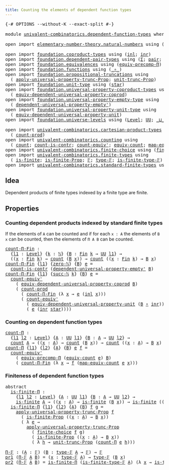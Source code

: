 ```yaml
---
title: Counting the elements of dependent function types
---
```


<pre class="Agda"><a id="75" class="Symbol">{-#</a> <a id="79" class="Keyword">OPTIONS</a> <a id="87" class="Pragma">--without-K</a> <a id="99" class="Pragma">--exact-split</a> <a id="113" class="Symbol">#-}</a>

<a id="118" class="Keyword">module</a> <a id="125" href="univalent-combinatorics.dependent-function-types.html" class="Module">univalent-combinatorics.dependent-function-types</a> <a id="174" class="Keyword">where</a>

<a id="181" class="Keyword">open</a> <a id="186" class="Keyword">import</a> <a id="193" href="elementary-number-theory.natural-numbers.html" class="Module">elementary-number-theory.natural-numbers</a> <a id="234" class="Keyword">using</a> <a id="240" class="Symbol">(</a><a id="241" href="elementary-number-theory.natural-numbers.html#1444" class="Datatype">ℕ</a><a id="242" class="Symbol">;</a> <a id="244" href="elementary-number-theory.natural-numbers.html#1465" class="InductiveConstructor">zero-ℕ</a><a id="250" class="Symbol">;</a> <a id="252" href="elementary-number-theory.natural-numbers.html#1478" class="InductiveConstructor">succ-ℕ</a><a id="258" class="Symbol">)</a>

<a id="261" class="Keyword">open</a> <a id="266" class="Keyword">import</a> <a id="273" href="foundation.coproduct-types.html" class="Module">foundation.coproduct-types</a> <a id="300" class="Keyword">using</a> <a id="306" class="Symbol">(</a><a id="307" href="foundation.coproduct-types.html#1239" class="InductiveConstructor">inl</a><a id="310" class="Symbol">;</a> <a id="312" href="foundation.coproduct-types.html#1262" class="InductiveConstructor">inr</a><a id="315" class="Symbol">)</a>
<a id="317" class="Keyword">open</a> <a id="322" class="Keyword">import</a> <a id="329" href="foundation.dependent-pair-types.html" class="Module">foundation.dependent-pair-types</a> <a id="361" class="Keyword">using</a> <a id="367" class="Symbol">(</a><a id="368" href="foundation-core.dependent-pair-types.html#502" class="Record">Σ</a><a id="369" class="Symbol">;</a> <a id="371" href="foundation-core.dependent-pair-types.html#575" class="InductiveConstructor">pair</a><a id="375" class="Symbol">;</a> <a id="377" href="foundation-core.dependent-pair-types.html#592" class="Field">pr1</a><a id="380" class="Symbol">;</a> <a id="382" href="foundation-core.dependent-pair-types.html#604" class="Field">pr2</a><a id="385" class="Symbol">)</a>
<a id="387" class="Keyword">open</a> <a id="392" class="Keyword">import</a> <a id="399" href="foundation.equivalences.html" class="Module">foundation.equivalences</a> <a id="423" class="Keyword">using</a> <a id="429" class="Symbol">(</a><a id="430" href="foundation.equivalences.html#7302" class="Function">equiv-precomp-Π</a><a id="445" class="Symbol">)</a>
<a id="447" class="Keyword">open</a> <a id="452" class="Keyword">import</a> <a id="459" href="foundation.functions.html" class="Module">foundation.functions</a> <a id="480" class="Keyword">using</a> <a id="486" class="Symbol">(</a><a id="487" href="foundation-core.functions.html#407" class="Function Operator">_∘_</a><a id="490" class="Symbol">)</a>
<a id="492" class="Keyword">open</a> <a id="497" class="Keyword">import</a> <a id="504" href="foundation.propositional-truncations.html" class="Module">foundation.propositional-truncations</a> <a id="541" class="Keyword">using</a>
  <a id="549" class="Symbol">(</a> <a id="551" href="foundation.propositional-truncations.html#5581" class="Function">apply-universal-property-trunc-Prop</a><a id="586" class="Symbol">;</a> <a id="588" href="foundation.propositional-truncations.html#2096" class="Function">unit-trunc-Prop</a><a id="603" class="Symbol">)</a>
<a id="605" class="Keyword">open</a> <a id="610" class="Keyword">import</a> <a id="617" href="foundation.unit-type.html" class="Module">foundation.unit-type</a> <a id="638" class="Keyword">using</a> <a id="644" class="Symbol">(</a><a id="645" href="foundation.unit-type.html#999" class="InductiveConstructor">star</a><a id="649" class="Symbol">)</a>
<a id="651" class="Keyword">open</a> <a id="656" class="Keyword">import</a> <a id="663" href="foundation.universal-property-coproduct-types.html" class="Module">foundation.universal-property-coproduct-types</a> <a id="709" class="Keyword">using</a>
  <a id="717" class="Symbol">(</a> <a id="719" href="foundation.universal-property-coproduct-types.html#1636" class="Function">equiv-dependent-universal-property-coprod</a><a id="760" class="Symbol">)</a>
<a id="762" class="Keyword">open</a> <a id="767" class="Keyword">import</a> <a id="774" href="foundation.universal-property-empty-type.html" class="Module">foundation.universal-property-empty-type</a> <a id="815" class="Keyword">using</a>
  <a id="823" class="Symbol">(</a> <a id="825" href="foundation.universal-property-empty-type.html#2261" class="Function">dependent-universal-property-empty&#39;</a><a id="860" class="Symbol">)</a>
<a id="862" class="Keyword">open</a> <a id="867" class="Keyword">import</a> <a id="874" href="foundation.universal-property-unit-type.html" class="Module">foundation.universal-property-unit-type</a> <a id="914" class="Keyword">using</a>
  <a id="922" class="Symbol">(</a> <a id="924" href="foundation.universal-property-unit-type.html#1728" class="Function">equiv-dependent-universal-property-unit</a><a id="963" class="Symbol">)</a>
<a id="965" class="Keyword">open</a> <a id="970" class="Keyword">import</a> <a id="977" href="foundation.universe-levels.html" class="Module">foundation.universe-levels</a> <a id="1004" class="Keyword">using</a> <a id="1010" class="Symbol">(</a><a id="1011" href="Agda.Primitive.html#597" class="Postulate">Level</a><a id="1016" class="Symbol">;</a> <a id="1018" href="foundation-core.universe-levels.html#222" class="Primitive">UU</a><a id="1020" class="Symbol">;</a> <a id="1022" href="Agda.Primitive.html#810" class="Primitive Operator">_⊔_</a><a id="1025" class="Symbol">)</a>

<a id="1028" class="Keyword">open</a> <a id="1033" class="Keyword">import</a> <a id="1040" href="univalent-combinatorics.cartesian-product-types.html" class="Module">univalent-combinatorics.cartesian-product-types</a> <a id="1088" class="Keyword">using</a>
  <a id="1096" class="Symbol">(</a> <a id="1098" href="univalent-combinatorics.cartesian-product-types.html#3160" class="Function">count-prod</a><a id="1108" class="Symbol">)</a>
<a id="1110" class="Keyword">open</a> <a id="1115" class="Keyword">import</a> <a id="1122" href="univalent-combinatorics.counting.html" class="Module">univalent-combinatorics.counting</a> <a id="1155" class="Keyword">using</a>
  <a id="1163" class="Symbol">(</a> <a id="1165" href="univalent-combinatorics.counting.html#1759" class="Function">count</a><a id="1170" class="Symbol">;</a> <a id="1172" href="univalent-combinatorics.counting.html#4602" class="Function">count-is-contr</a><a id="1186" class="Symbol">;</a> <a id="1188" href="univalent-combinatorics.counting.html#3288" class="Function">count-equiv&#39;</a><a id="1200" class="Symbol">;</a> <a id="1202" href="univalent-combinatorics.counting.html#1956" class="Function">equiv-count</a><a id="1213" class="Symbol">;</a> <a id="1215" href="univalent-combinatorics.counting.html#2030" class="Function">map-equiv-count</a><a id="1230" class="Symbol">)</a>
<a id="1232" class="Keyword">open</a> <a id="1237" class="Keyword">import</a> <a id="1244" href="univalent-combinatorics.finite-choice.html" class="Module">univalent-combinatorics.finite-choice</a> <a id="1282" class="Keyword">using</a> <a id="1288" class="Symbol">(</a><a id="1289" href="univalent-combinatorics.finite-choice.html#3761" class="Function">finite-choice</a><a id="1302" class="Symbol">)</a>
<a id="1304" class="Keyword">open</a> <a id="1309" class="Keyword">import</a> <a id="1316" href="univalent-combinatorics.finite-types.html" class="Module">univalent-combinatorics.finite-types</a> <a id="1353" class="Keyword">using</a>
  <a id="1361" class="Symbol">(</a> <a id="1363" href="univalent-combinatorics.finite-types.html#4064" class="Function">is-finite</a><a id="1372" class="Symbol">;</a> <a id="1374" href="univalent-combinatorics.finite-types.html#3973" class="Function">is-finite-Prop</a><a id="1388" class="Symbol">;</a> <a id="1390" href="univalent-combinatorics.finite-types.html#4455" class="Function">𝔽</a><a id="1391" class="Symbol">;</a> <a id="1393" href="univalent-combinatorics.finite-types.html#4503" class="Function">type-𝔽</a><a id="1399" class="Symbol">;</a> <a id="1401" href="univalent-combinatorics.finite-types.html#4554" class="Function">is-finite-type-𝔽</a><a id="1417" class="Symbol">)</a>
<a id="1419" class="Keyword">open</a> <a id="1424" class="Keyword">import</a> <a id="1431" href="univalent-combinatorics.standard-finite-types.html" class="Module">univalent-combinatorics.standard-finite-types</a> <a id="1477" class="Keyword">using</a> <a id="1483" class="Symbol">(</a><a id="1484" href="univalent-combinatorics.standard-finite-types.html#2085" class="Function">Fin</a><a id="1487" class="Symbol">)</a>
</pre>
## Idea

Dependent products of finite types indexed by a finite type are finite.

## Properties

### Counting dependent products indexed by standard finite types

If the elements of `A` can be counted and if for each `x : A` the elements of `B x` can be counted, then the elements of `Π A B` can be counted.

<pre class="Agda"><a id="count-Π-Fin"></a><a id="1811" href="univalent-combinatorics.dependent-function-types.html#1811" class="Function">count-Π-Fin</a> <a id="1823" class="Symbol">:</a>
  <a id="1827" class="Symbol">{</a><a id="1828" href="univalent-combinatorics.dependent-function-types.html#1828" class="Bound">l1</a> <a id="1831" class="Symbol">:</a> <a id="1833" href="Agda.Primitive.html#597" class="Postulate">Level</a><a id="1838" class="Symbol">}</a> <a id="1840" class="Symbol">{</a><a id="1841" href="univalent-combinatorics.dependent-function-types.html#1841" class="Bound">k</a> <a id="1843" class="Symbol">:</a> <a id="1845" href="elementary-number-theory.natural-numbers.html#1444" class="Datatype">ℕ</a><a id="1846" class="Symbol">}</a> <a id="1848" class="Symbol">{</a><a id="1849" href="univalent-combinatorics.dependent-function-types.html#1849" class="Bound">B</a> <a id="1851" class="Symbol">:</a> <a id="1853" href="univalent-combinatorics.standard-finite-types.html#2085" class="Function">Fin</a> <a id="1857" href="univalent-combinatorics.dependent-function-types.html#1841" class="Bound">k</a> <a id="1859" class="Symbol">→</a> <a id="1861" href="foundation-core.universe-levels.html#222" class="Primitive">UU</a> <a id="1864" href="univalent-combinatorics.dependent-function-types.html#1828" class="Bound">l1</a><a id="1866" class="Symbol">}</a> <a id="1868" class="Symbol">→</a>
  <a id="1872" class="Symbol">((</a><a id="1874" href="univalent-combinatorics.dependent-function-types.html#1874" class="Bound">x</a> <a id="1876" class="Symbol">:</a> <a id="1878" href="univalent-combinatorics.standard-finite-types.html#2085" class="Function">Fin</a> <a id="1882" href="univalent-combinatorics.dependent-function-types.html#1841" class="Bound">k</a><a id="1883" class="Symbol">)</a> <a id="1885" class="Symbol">→</a> <a id="1887" href="univalent-combinatorics.counting.html#1759" class="Function">count</a> <a id="1893" class="Symbol">(</a><a id="1894" href="univalent-combinatorics.dependent-function-types.html#1849" class="Bound">B</a> <a id="1896" href="univalent-combinatorics.dependent-function-types.html#1874" class="Bound">x</a><a id="1897" class="Symbol">))</a> <a id="1900" class="Symbol">→</a> <a id="1902" href="univalent-combinatorics.counting.html#1759" class="Function">count</a> <a id="1908" class="Symbol">((</a><a id="1910" href="univalent-combinatorics.dependent-function-types.html#1910" class="Bound">x</a> <a id="1912" class="Symbol">:</a> <a id="1914" href="univalent-combinatorics.standard-finite-types.html#2085" class="Function">Fin</a> <a id="1918" href="univalent-combinatorics.dependent-function-types.html#1841" class="Bound">k</a><a id="1919" class="Symbol">)</a> <a id="1921" class="Symbol">→</a> <a id="1923" href="univalent-combinatorics.dependent-function-types.html#1849" class="Bound">B</a> <a id="1925" href="univalent-combinatorics.dependent-function-types.html#1910" class="Bound">x</a><a id="1926" class="Symbol">)</a>
<a id="1928" href="univalent-combinatorics.dependent-function-types.html#1811" class="Function">count-Π-Fin</a> <a id="1940" class="Symbol">{</a><a id="1941" href="univalent-combinatorics.dependent-function-types.html#1941" class="Bound">l1</a><a id="1943" class="Symbol">}</a> <a id="1945" class="Symbol">{</a><a id="1946" href="elementary-number-theory.natural-numbers.html#1465" class="InductiveConstructor">zero-ℕ</a><a id="1952" class="Symbol">}</a> <a id="1954" class="Symbol">{</a><a id="1955" href="univalent-combinatorics.dependent-function-types.html#1955" class="Bound">B</a><a id="1956" class="Symbol">}</a> <a id="1958" href="univalent-combinatorics.dependent-function-types.html#1958" class="Bound">e</a> <a id="1960" class="Symbol">=</a>
  <a id="1964" href="univalent-combinatorics.counting.html#4602" class="Function">count-is-contr</a> <a id="1979" class="Symbol">(</a><a id="1980" href="foundation.universal-property-empty-type.html#2261" class="Function">dependent-universal-property-empty&#39;</a> <a id="2016" href="univalent-combinatorics.dependent-function-types.html#1955" class="Bound">B</a><a id="2017" class="Symbol">)</a>
<a id="2019" href="univalent-combinatorics.dependent-function-types.html#1811" class="Function">count-Π-Fin</a> <a id="2031" class="Symbol">{</a><a id="2032" href="univalent-combinatorics.dependent-function-types.html#2032" class="Bound">l1</a><a id="2034" class="Symbol">}</a> <a id="2036" class="Symbol">{</a><a id="2037" href="elementary-number-theory.natural-numbers.html#1478" class="InductiveConstructor">succ-ℕ</a> <a id="2044" href="univalent-combinatorics.dependent-function-types.html#2044" class="Bound">k</a><a id="2045" class="Symbol">}</a> <a id="2047" class="Symbol">{</a><a id="2048" href="univalent-combinatorics.dependent-function-types.html#2048" class="Bound">B</a><a id="2049" class="Symbol">}</a> <a id="2051" href="univalent-combinatorics.dependent-function-types.html#2051" class="Bound">e</a> <a id="2053" class="Symbol">=</a>
  <a id="2057" href="univalent-combinatorics.counting.html#3288" class="Function">count-equiv&#39;</a>
    <a id="2074" class="Symbol">(</a> <a id="2076" href="foundation.universal-property-coproduct-types.html#1636" class="Function">equiv-dependent-universal-property-coprod</a> <a id="2118" href="univalent-combinatorics.dependent-function-types.html#2048" class="Bound">B</a><a id="2119" class="Symbol">)</a>
    <a id="2125" class="Symbol">(</a> <a id="2127" href="univalent-combinatorics.cartesian-product-types.html#3160" class="Function">count-prod</a>
      <a id="2144" class="Symbol">(</a> <a id="2146" href="univalent-combinatorics.dependent-function-types.html#1811" class="Function">count-Π-Fin</a> <a id="2158" class="Symbol">(λ</a> <a id="2161" href="univalent-combinatorics.dependent-function-types.html#2161" class="Bound">x</a> <a id="2163" class="Symbol">→</a> <a id="2165" href="univalent-combinatorics.dependent-function-types.html#2051" class="Bound">e</a> <a id="2167" class="Symbol">(</a><a id="2168" href="foundation.coproduct-types.html#1239" class="InductiveConstructor">inl</a> <a id="2172" href="univalent-combinatorics.dependent-function-types.html#2161" class="Bound">x</a><a id="2173" class="Symbol">)))</a>
      <a id="2183" class="Symbol">(</a> <a id="2185" href="univalent-combinatorics.counting.html#3288" class="Function">count-equiv&#39;</a>
        <a id="2206" class="Symbol">(</a> <a id="2208" href="foundation.universal-property-unit-type.html#1728" class="Function">equiv-dependent-universal-property-unit</a> <a id="2248" class="Symbol">(</a><a id="2249" href="univalent-combinatorics.dependent-function-types.html#2048" class="Bound">B</a> <a id="2251" href="foundation-core.functions.html#407" class="Function Operator">∘</a> <a id="2253" href="foundation.coproduct-types.html#1262" class="InductiveConstructor">inr</a><a id="2256" class="Symbol">))</a>
        <a id="2267" class="Symbol">(</a> <a id="2269" href="univalent-combinatorics.dependent-function-types.html#2051" class="Bound">e</a> <a id="2271" class="Symbol">(</a><a id="2272" href="foundation.coproduct-types.html#1262" class="InductiveConstructor">inr</a> <a id="2276" href="foundation.unit-type.html#999" class="InductiveConstructor">star</a><a id="2280" class="Symbol">))))</a>
</pre>
### Counting on dependent function types

<pre class="Agda"><a id="count-Π"></a><a id="2340" href="univalent-combinatorics.dependent-function-types.html#2340" class="Function">count-Π</a> <a id="2348" class="Symbol">:</a>
  <a id="2352" class="Symbol">{</a><a id="2353" href="univalent-combinatorics.dependent-function-types.html#2353" class="Bound">l1</a> <a id="2356" href="univalent-combinatorics.dependent-function-types.html#2356" class="Bound">l2</a> <a id="2359" class="Symbol">:</a> <a id="2361" href="Agda.Primitive.html#597" class="Postulate">Level</a><a id="2366" class="Symbol">}</a> <a id="2368" class="Symbol">{</a><a id="2369" href="univalent-combinatorics.dependent-function-types.html#2369" class="Bound">A</a> <a id="2371" class="Symbol">:</a> <a id="2373" href="foundation-core.universe-levels.html#222" class="Primitive">UU</a> <a id="2376" href="univalent-combinatorics.dependent-function-types.html#2353" class="Bound">l1</a><a id="2378" class="Symbol">}</a> <a id="2380" class="Symbol">{</a><a id="2381" href="univalent-combinatorics.dependent-function-types.html#2381" class="Bound">B</a> <a id="2383" class="Symbol">:</a> <a id="2385" href="univalent-combinatorics.dependent-function-types.html#2369" class="Bound">A</a> <a id="2387" class="Symbol">→</a> <a id="2389" href="foundation-core.universe-levels.html#222" class="Primitive">UU</a> <a id="2392" href="univalent-combinatorics.dependent-function-types.html#2356" class="Bound">l2</a><a id="2394" class="Symbol">}</a> <a id="2396" class="Symbol">→</a>
  <a id="2400" href="univalent-combinatorics.counting.html#1759" class="Function">count</a> <a id="2406" href="univalent-combinatorics.dependent-function-types.html#2369" class="Bound">A</a> <a id="2408" class="Symbol">→</a> <a id="2410" class="Symbol">((</a><a id="2412" href="univalent-combinatorics.dependent-function-types.html#2412" class="Bound">x</a> <a id="2414" class="Symbol">:</a> <a id="2416" href="univalent-combinatorics.dependent-function-types.html#2369" class="Bound">A</a><a id="2417" class="Symbol">)</a> <a id="2419" class="Symbol">→</a> <a id="2421" href="univalent-combinatorics.counting.html#1759" class="Function">count</a> <a id="2427" class="Symbol">(</a><a id="2428" href="univalent-combinatorics.dependent-function-types.html#2381" class="Bound">B</a> <a id="2430" href="univalent-combinatorics.dependent-function-types.html#2412" class="Bound">x</a><a id="2431" class="Symbol">))</a> <a id="2434" class="Symbol">→</a> <a id="2436" href="univalent-combinatorics.counting.html#1759" class="Function">count</a> <a id="2442" class="Symbol">((</a><a id="2444" href="univalent-combinatorics.dependent-function-types.html#2444" class="Bound">x</a> <a id="2446" class="Symbol">:</a> <a id="2448" href="univalent-combinatorics.dependent-function-types.html#2369" class="Bound">A</a><a id="2449" class="Symbol">)</a> <a id="2451" class="Symbol">→</a> <a id="2453" href="univalent-combinatorics.dependent-function-types.html#2381" class="Bound">B</a> <a id="2455" href="univalent-combinatorics.dependent-function-types.html#2444" class="Bound">x</a><a id="2456" class="Symbol">)</a>
<a id="2458" href="univalent-combinatorics.dependent-function-types.html#2340" class="Function">count-Π</a> <a id="2466" class="Symbol">{</a><a id="2467" href="univalent-combinatorics.dependent-function-types.html#2467" class="Bound">l1</a><a id="2469" class="Symbol">}</a> <a id="2471" class="Symbol">{</a><a id="2472" href="univalent-combinatorics.dependent-function-types.html#2472" class="Bound">l2</a><a id="2474" class="Symbol">}</a> <a id="2476" class="Symbol">{</a><a id="2477" href="univalent-combinatorics.dependent-function-types.html#2477" class="Bound">A</a><a id="2478" class="Symbol">}</a> <a id="2480" class="Symbol">{</a><a id="2481" href="univalent-combinatorics.dependent-function-types.html#2481" class="Bound">B</a><a id="2482" class="Symbol">}</a> <a id="2484" href="univalent-combinatorics.dependent-function-types.html#2484" class="Bound">e</a> <a id="2486" href="univalent-combinatorics.dependent-function-types.html#2486" class="Bound">f</a> <a id="2488" class="Symbol">=</a>
  <a id="2492" href="univalent-combinatorics.counting.html#3288" class="Function">count-equiv&#39;</a>
    <a id="2509" class="Symbol">(</a> <a id="2511" href="foundation.equivalences.html#7302" class="Function">equiv-precomp-Π</a> <a id="2527" class="Symbol">(</a><a id="2528" href="univalent-combinatorics.counting.html#1956" class="Function">equiv-count</a> <a id="2540" href="univalent-combinatorics.dependent-function-types.html#2484" class="Bound">e</a><a id="2541" class="Symbol">)</a> <a id="2543" href="univalent-combinatorics.dependent-function-types.html#2481" class="Bound">B</a><a id="2544" class="Symbol">)</a>
    <a id="2550" class="Symbol">(</a> <a id="2552" href="univalent-combinatorics.dependent-function-types.html#1811" class="Function">count-Π-Fin</a> <a id="2564" class="Symbol">(λ</a> <a id="2567" href="univalent-combinatorics.dependent-function-types.html#2567" class="Bound">x</a> <a id="2569" class="Symbol">→</a> <a id="2571" href="univalent-combinatorics.dependent-function-types.html#2486" class="Bound">f</a> <a id="2573" class="Symbol">(</a><a id="2574" href="univalent-combinatorics.counting.html#2030" class="Function">map-equiv-count</a> <a id="2590" href="univalent-combinatorics.dependent-function-types.html#2484" class="Bound">e</a> <a id="2592" href="univalent-combinatorics.dependent-function-types.html#2567" class="Bound">x</a><a id="2593" class="Symbol">)))</a>
</pre>
### Finiteness of dependent function types

<pre class="Agda"><a id="2654" class="Keyword">abstract</a>
  <a id="is-finite-Π"></a><a id="2665" href="univalent-combinatorics.dependent-function-types.html#2665" class="Function">is-finite-Π</a> <a id="2677" class="Symbol">:</a>
    <a id="2683" class="Symbol">{</a><a id="2684" href="univalent-combinatorics.dependent-function-types.html#2684" class="Bound">l1</a> <a id="2687" href="univalent-combinatorics.dependent-function-types.html#2687" class="Bound">l2</a> <a id="2690" class="Symbol">:</a> <a id="2692" href="Agda.Primitive.html#597" class="Postulate">Level</a><a id="2697" class="Symbol">}</a> <a id="2699" class="Symbol">{</a><a id="2700" href="univalent-combinatorics.dependent-function-types.html#2700" class="Bound">A</a> <a id="2702" class="Symbol">:</a> <a id="2704" href="foundation-core.universe-levels.html#222" class="Primitive">UU</a> <a id="2707" href="univalent-combinatorics.dependent-function-types.html#2684" class="Bound">l1</a><a id="2709" class="Symbol">}</a> <a id="2711" class="Symbol">{</a><a id="2712" href="univalent-combinatorics.dependent-function-types.html#2712" class="Bound">B</a> <a id="2714" class="Symbol">:</a> <a id="2716" href="univalent-combinatorics.dependent-function-types.html#2700" class="Bound">A</a> <a id="2718" class="Symbol">→</a> <a id="2720" href="foundation-core.universe-levels.html#222" class="Primitive">UU</a> <a id="2723" href="univalent-combinatorics.dependent-function-types.html#2687" class="Bound">l2</a><a id="2725" class="Symbol">}</a> <a id="2727" class="Symbol">→</a>
    <a id="2733" href="univalent-combinatorics.finite-types.html#4064" class="Function">is-finite</a> <a id="2743" href="univalent-combinatorics.dependent-function-types.html#2700" class="Bound">A</a> <a id="2745" class="Symbol">→</a> <a id="2747" class="Symbol">((</a><a id="2749" href="univalent-combinatorics.dependent-function-types.html#2749" class="Bound">x</a> <a id="2751" class="Symbol">:</a> <a id="2753" href="univalent-combinatorics.dependent-function-types.html#2700" class="Bound">A</a><a id="2754" class="Symbol">)</a> <a id="2756" class="Symbol">→</a> <a id="2758" href="univalent-combinatorics.finite-types.html#4064" class="Function">is-finite</a> <a id="2768" class="Symbol">(</a><a id="2769" href="univalent-combinatorics.dependent-function-types.html#2712" class="Bound">B</a> <a id="2771" href="univalent-combinatorics.dependent-function-types.html#2749" class="Bound">x</a><a id="2772" class="Symbol">))</a> <a id="2775" class="Symbol">→</a> <a id="2777" href="univalent-combinatorics.finite-types.html#4064" class="Function">is-finite</a> <a id="2787" class="Symbol">((</a><a id="2789" href="univalent-combinatorics.dependent-function-types.html#2789" class="Bound">x</a> <a id="2791" class="Symbol">:</a> <a id="2793" href="univalent-combinatorics.dependent-function-types.html#2700" class="Bound">A</a><a id="2794" class="Symbol">)</a> <a id="2796" class="Symbol">→</a> <a id="2798" href="univalent-combinatorics.dependent-function-types.html#2712" class="Bound">B</a> <a id="2800" href="univalent-combinatorics.dependent-function-types.html#2789" class="Bound">x</a><a id="2801" class="Symbol">)</a>
  <a id="2805" href="univalent-combinatorics.dependent-function-types.html#2665" class="Function">is-finite-Π</a> <a id="2817" class="Symbol">{</a><a id="2818" href="univalent-combinatorics.dependent-function-types.html#2818" class="Bound">l1</a><a id="2820" class="Symbol">}</a> <a id="2822" class="Symbol">{</a><a id="2823" href="univalent-combinatorics.dependent-function-types.html#2823" class="Bound">l2</a><a id="2825" class="Symbol">}</a> <a id="2827" class="Symbol">{</a><a id="2828" href="univalent-combinatorics.dependent-function-types.html#2828" class="Bound">A</a><a id="2829" class="Symbol">}</a> <a id="2831" class="Symbol">{</a><a id="2832" href="univalent-combinatorics.dependent-function-types.html#2832" class="Bound">B</a><a id="2833" class="Symbol">}</a> <a id="2835" href="univalent-combinatorics.dependent-function-types.html#2835" class="Bound">f</a> <a id="2837" href="univalent-combinatorics.dependent-function-types.html#2837" class="Bound">g</a> <a id="2839" class="Symbol">=</a>
    <a id="2845" href="foundation.propositional-truncations.html#5581" class="Function">apply-universal-property-trunc-Prop</a> <a id="2881" href="univalent-combinatorics.dependent-function-types.html#2835" class="Bound">f</a>
      <a id="2889" class="Symbol">(</a> <a id="2891" href="univalent-combinatorics.finite-types.html#3973" class="Function">is-finite-Prop</a> <a id="2906" class="Symbol">((</a><a id="2908" href="univalent-combinatorics.dependent-function-types.html#2908" class="Bound">x</a> <a id="2910" class="Symbol">:</a> <a id="2912" href="univalent-combinatorics.dependent-function-types.html#2828" class="Bound">A</a><a id="2913" class="Symbol">)</a> <a id="2915" class="Symbol">→</a> <a id="2917" href="univalent-combinatorics.dependent-function-types.html#2832" class="Bound">B</a> <a id="2919" href="univalent-combinatorics.dependent-function-types.html#2908" class="Bound">x</a><a id="2920" class="Symbol">))</a>
      <a id="2929" class="Symbol">(</a> <a id="2931" class="Symbol">λ</a> <a id="2933" href="univalent-combinatorics.dependent-function-types.html#2933" class="Bound">e</a> <a id="2935" class="Symbol">→</a>
        <a id="2945" href="foundation.propositional-truncations.html#5581" class="Function">apply-universal-property-trunc-Prop</a>
          <a id="2991" class="Symbol">(</a> <a id="2993" href="univalent-combinatorics.finite-choice.html#3761" class="Function">finite-choice</a> <a id="3007" href="univalent-combinatorics.dependent-function-types.html#2835" class="Bound">f</a> <a id="3009" href="univalent-combinatorics.dependent-function-types.html#2837" class="Bound">g</a><a id="3010" class="Symbol">)</a>
          <a id="3022" class="Symbol">(</a> <a id="3024" href="univalent-combinatorics.finite-types.html#3973" class="Function">is-finite-Prop</a> <a id="3039" class="Symbol">((</a><a id="3041" href="univalent-combinatorics.dependent-function-types.html#3041" class="Bound">x</a> <a id="3043" class="Symbol">:</a> <a id="3045" href="univalent-combinatorics.dependent-function-types.html#2828" class="Bound">A</a><a id="3046" class="Symbol">)</a> <a id="3048" class="Symbol">→</a> <a id="3050" href="univalent-combinatorics.dependent-function-types.html#2832" class="Bound">B</a> <a id="3052" href="univalent-combinatorics.dependent-function-types.html#3041" class="Bound">x</a><a id="3053" class="Symbol">))</a>
          <a id="3066" class="Symbol">(</a> <a id="3068" class="Symbol">λ</a> <a id="3070" href="univalent-combinatorics.dependent-function-types.html#3070" class="Bound">h</a> <a id="3072" class="Symbol">→</a> <a id="3074" href="foundation.propositional-truncations.html#2096" class="Function">unit-trunc-Prop</a> <a id="3090" class="Symbol">(</a><a id="3091" href="univalent-combinatorics.dependent-function-types.html#2340" class="Function">count-Π</a> <a id="3099" href="univalent-combinatorics.dependent-function-types.html#2933" class="Bound">e</a> <a id="3101" href="univalent-combinatorics.dependent-function-types.html#3070" class="Bound">h</a><a id="3102" class="Symbol">)))</a>

<a id="Π-𝔽"></a><a id="3107" href="univalent-combinatorics.dependent-function-types.html#3107" class="Function">Π-𝔽</a> <a id="3111" class="Symbol">:</a> <a id="3113" class="Symbol">(</a><a id="3114" href="univalent-combinatorics.dependent-function-types.html#3114" class="Bound">A</a> <a id="3116" class="Symbol">:</a> <a id="3118" href="univalent-combinatorics.finite-types.html#4455" class="Function">𝔽</a><a id="3119" class="Symbol">)</a> <a id="3121" class="Symbol">(</a><a id="3122" href="univalent-combinatorics.dependent-function-types.html#3122" class="Bound">B</a> <a id="3124" class="Symbol">:</a> <a id="3126" href="univalent-combinatorics.finite-types.html#4503" class="Function">type-𝔽</a> <a id="3133" href="univalent-combinatorics.dependent-function-types.html#3114" class="Bound">A</a> <a id="3135" class="Symbol">→</a> <a id="3137" href="univalent-combinatorics.finite-types.html#4455" class="Function">𝔽</a><a id="3138" class="Symbol">)</a> <a id="3140" class="Symbol">→</a> <a id="3142" href="univalent-combinatorics.finite-types.html#4455" class="Function">𝔽</a>
<a id="3144" href="foundation-core.dependent-pair-types.html#592" class="Field">pr1</a> <a id="3148" class="Symbol">(</a><a id="3149" href="univalent-combinatorics.dependent-function-types.html#3107" class="Function">Π-𝔽</a> <a id="3153" href="univalent-combinatorics.dependent-function-types.html#3153" class="Bound">A</a> <a id="3155" href="univalent-combinatorics.dependent-function-types.html#3155" class="Bound">B</a><a id="3156" class="Symbol">)</a> <a id="3158" class="Symbol">=</a> <a id="3160" class="Symbol">(</a><a id="3161" href="univalent-combinatorics.dependent-function-types.html#3161" class="Bound">x</a> <a id="3163" class="Symbol">:</a> <a id="3165" href="univalent-combinatorics.finite-types.html#4503" class="Function">type-𝔽</a> <a id="3172" href="univalent-combinatorics.dependent-function-types.html#3153" class="Bound">A</a><a id="3173" class="Symbol">)</a> <a id="3175" class="Symbol">→</a> <a id="3177" href="univalent-combinatorics.finite-types.html#4503" class="Function">type-𝔽</a> <a id="3184" class="Symbol">(</a><a id="3185" href="univalent-combinatorics.dependent-function-types.html#3155" class="Bound">B</a> <a id="3187" href="univalent-combinatorics.dependent-function-types.html#3161" class="Bound">x</a><a id="3188" class="Symbol">)</a>
<a id="3190" href="foundation-core.dependent-pair-types.html#604" class="Field">pr2</a> <a id="3194" class="Symbol">(</a><a id="3195" href="univalent-combinatorics.dependent-function-types.html#3107" class="Function">Π-𝔽</a> <a id="3199" href="univalent-combinatorics.dependent-function-types.html#3199" class="Bound">A</a> <a id="3201" href="univalent-combinatorics.dependent-function-types.html#3201" class="Bound">B</a><a id="3202" class="Symbol">)</a> <a id="3204" class="Symbol">=</a> <a id="3206" href="univalent-combinatorics.dependent-function-types.html#2665" class="Function">is-finite-Π</a> <a id="3218" class="Symbol">(</a><a id="3219" href="univalent-combinatorics.finite-types.html#4554" class="Function">is-finite-type-𝔽</a> <a id="3236" href="univalent-combinatorics.dependent-function-types.html#3199" class="Bound">A</a><a id="3237" class="Symbol">)</a> <a id="3239" class="Symbol">(λ</a> <a id="3242" href="univalent-combinatorics.dependent-function-types.html#3242" class="Bound">x</a> <a id="3244" class="Symbol">→</a> <a id="3246" href="univalent-combinatorics.finite-types.html#4554" class="Function">is-finite-type-𝔽</a> <a id="3263" class="Symbol">(</a><a id="3264" href="univalent-combinatorics.dependent-function-types.html#3201" class="Bound">B</a> <a id="3266" href="univalent-combinatorics.dependent-function-types.html#3242" class="Bound">x</a><a id="3267" class="Symbol">))</a>
</pre>